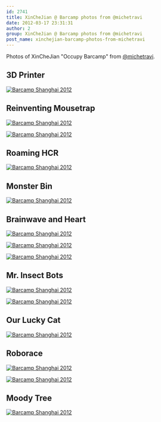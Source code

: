 ```yaml
---
id: 2741
title: XinCheJian @ Barcamp photos from @michetravi
date: 2012-03-17 23:31:31
author: 2
group: XinCheJian @ Barcamp photos from @michetravi
post_name: xinchejian-barcamp-photos-from-michetravi
---
```


Photos of XinCheJian "Occupy Barcamp" from [@michetravi](https://twitter.com/#!/michetravi).

## 3D Printer

[![Barcamp Shanghai 2012](http://farm8.staticflickr.com/7052/6840977486_c5e3763a16.jpg)](http://www.flickr.com/photos/mitch-in-wanderlust/6840977486/ "Barcamp Shanghai 2012 by Michele Travierso, on Flickr") 

## Reinventing Mousetrap

[![Barcamp Shanghai 2012](http://farm8.staticflickr.com/7047/6987101795_9d610f4d0c.jpg)](http://www.flickr.com/photos/mitch-in-wanderlust/6987101795/ "Barcamp Shanghai 2012 by Michele Travierso, on Flickr")

[![Barcamp Shanghai 2012](http://farm8.staticflickr.com/7195/6840979072_9122960bdb.jpg)](http://www.flickr.com/photos/mitch-in-wanderlust/6840979072/ "Barcamp Shanghai 2012 by Michele Travierso, on Flickr")

## Roaming HCR

[![Barcamp Shanghai 2012](http://farm8.staticflickr.com/7058/6987075343_a5951418a2.jpg)](http://www.flickr.com/photos/mitch-in-wanderlust/6987075343/ "Barcamp Shanghai 2012 by Michele Travierso, on Flickr") 

## Monster Bin

[![Barcamp Shanghai 2012](http://farm8.staticflickr.com/7051/6987072299_a11f076f71.jpg)](http://www.flickr.com/photos/mitch-in-wanderlust/6987072299/ "Barcamp Shanghai 2012 by Michele Travierso, on Flickr") 

## Brainwave and Heart

[![Barcamp Shanghai 2012](http://farm8.staticflickr.com/7056/6987096635_c90108aa54.jpg)](http://www.flickr.com/photos/mitch-in-wanderlust/6987096635/ "Barcamp Shanghai 2012 by Michele Travierso, on Flickr")

[![Barcamp Shanghai 2012](http://farm8.staticflickr.com/7062/6840933896_02ec36405d.jpg)](http://www.flickr.com/photos/mitch-in-wanderlust/6840933896/ "Barcamp Shanghai 2012 by Michele Travierso, on Flickr")

[![Barcamp Shanghai 2012](http://farm8.staticflickr.com/7045/6987054937_4c77c3a947.jpg)](http://www.flickr.com/photos/mitch-in-wanderlust/6987054937/ "Barcamp Shanghai 2012 by Michele Travierso, on Flickr")

## Mr. Insect Bots

[![Barcamp Shanghai 2012](http://farm8.staticflickr.com/7180/6987050281_710ed401e7.jpg)](http://www.flickr.com/photos/mitch-in-wanderlust/6987050281/ "Barcamp Shanghai 2012 by Michele Travierso, on Flickr")

[![Barcamp Shanghai 2012](http://farm8.staticflickr.com/7209/6840927742_85e9f53651.jpg)](http://www.flickr.com/photos/mitch-in-wanderlust/6840927742/ "Barcamp Shanghai 2012 by Michele Travierso, on Flickr")

## Our Lucky Cat

[![Barcamp Shanghai 2012](http://farm8.staticflickr.com/7187/6840948358_2c3ffd69f1.jpg)](http://www.flickr.com/photos/mitch-in-wanderlust/6840948358/ "Barcamp Shanghai 2012 by Michele Travierso, on Flickr")

## Roborace

[![Barcamp Shanghai 2012](http://farm8.staticflickr.com/7054/6840962016_0020a9df70.jpg)](http://www.flickr.com/photos/mitch-in-wanderlust/6840962016/ "Barcamp Shanghai 2012 by Michele Travierso, on Flickr")

[![Barcamp Shanghai 2012](http://farm8.staticflickr.com/7067/6840962682_d921b5f7a4.jpg)](http://www.flickr.com/photos/mitch-in-wanderlust/6840962682/ "Barcamp Shanghai 2012 by Michele Travierso, on Flickr")

## Moody Tree

[![Barcamp Shanghai 2012](http://farm8.staticflickr.com/7208/6840967554_9dbf273f34.jpg)](http://www.flickr.com/photos/mitch-in-wanderlust/6840967554/ "Barcamp Shanghai 2012 by Michele Travierso, on Flickr")